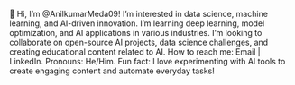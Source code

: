 👋 Hi, I’m @AnilkumarMeda09! I’m interested in data science, machine learning, and AI-driven innovation. I’m learning deep learning, model optimization, and AI applications in various industries. I’m looking to collaborate on open-source AI projects, data science challenges, and creating educational content related to AI. How to reach me: Email | LinkedIn. Pronouns: He/Him. Fun fact: I love experimenting with AI tools to create engaging content and automate everyday tasks!
